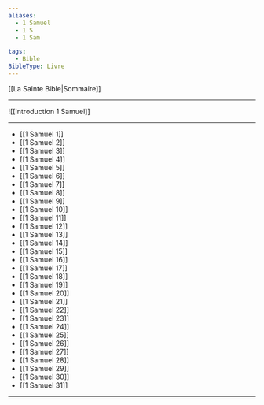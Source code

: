 ```yaml
---
aliases:
  - 1 Samuel
  - 1 S
  - 1 Sam

tags:
  - Bible
BibleType: Livre
---
```

[[La Sainte Bible|Sommaire]]

---

![[Introduction 1 Samuel]]

---
- [[1 Samuel 1]] 
- [[1 Samuel 2]] 
- [[1 Samuel 3]] 
- [[1 Samuel 4]] 
- [[1 Samuel 5]] 
- [[1 Samuel 6]] 
- [[1 Samuel 7]] 
- [[1 Samuel 8]] 
- [[1 Samuel 9]] 
- [[1 Samuel 10]] 
- [[1 Samuel 11]] 
- [[1 Samuel 12]] 
- [[1 Samuel 13]] 
- [[1 Samuel 14]] 
- [[1 Samuel 15]] 
- [[1 Samuel 16]] 
- [[1 Samuel 17]] 
- [[1 Samuel 18]] 
- [[1 Samuel 19]] 
- [[1 Samuel 20]] 
- [[1 Samuel 21]] 
- [[1 Samuel 22]] 
- [[1 Samuel 23]] 
- [[1 Samuel 24]] 
- [[1 Samuel 25]] 
- [[1 Samuel 26]] 
- [[1 Samuel 27]] 
- [[1 Samuel 28]] 
- [[1 Samuel 29]] 
- [[1 Samuel 30]] 
- [[1 Samuel 31]] 


---
